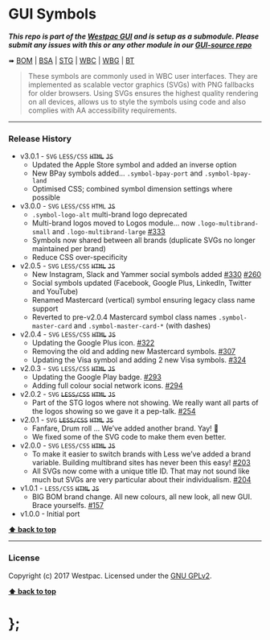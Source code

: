 GUI Symbols
===========

***This repo is part of the [Westpac GUI](http://gel.westpacgroup.com.au/GUI/) and is setup as a submodule. Please submit any issues with this or any other
module in our [GUI-source repo](https://github.com/WestpacCXTeam/GUI-source/issues)***

➠
[BOM](http://westpaccxteam.github.io/GUI-symbols/tests/BOM/) |
[BSA](http://westpaccxteam.github.io/GUI-symbols/tests/BSA/) |
[STG](http://westpaccxteam.github.io/GUI-symbols/tests/STG/) |
[WBC](http://westpaccxteam.github.io/GUI-symbols/tests/WBC/) |
[WBG](http://westpaccxteam.github.io/GUI-symbols/tests/WBG/) |
[BT](http://westpaccxteam.github.io/GUI-symbols/tests/BT/)

> These symbols are commonly used in WBC user interfaces. They are implemented as scalable vector graphics (SVGs) with PNG fallbacks for older browsers.
> Using SVGs ensures the highest quality rendering on all devices, allows us to style the symbols using code and also complies with AA accessibility
> requirements.

----------------------------------------------------------------------------------------------------------------------------------------------------------------


### Release History

* v3.0.1 - `SVG` `LESS/CSS` ~~`HTML`~~ ~~`JS`~~
	* Updated the Apple Store symbol and added an inverse option
	* New BPay symbols added... `.symbol-bpay-port` and `.symbol-bpay-land`
	* Optimised CSS; combined symbol dimension settings where possible
* v3.0.0 - `SVG` `LESS/CSS` `HTML` ~~`JS`~~
	* `.symbol-logo-alt` multi-brand logo deprecated
	* Multi-brand logos moved to Logos module... now `.logo-multibrand-small` and `.logo-multibrand-large`
		[#333](https://github.com/WestpacCXTeam/GUI-source/issues/333)
	* Symbols now shared between all brands (duplicate SVGs no longer maintained per brand)
	* Reduce CSS over-specificity
* v2.0.5 - `SVG` `LESS/CSS` ~~`HTML`~~ ~~`JS`~~
	* New Instagram, Slack and Yammer social symbols added
		[#330](https://github.com/WestpacCXTeam/GUI-source/issues/330)
		[#260](https://github.com/WestpacCXTeam/GUI-source/issues/260)
	* Social symbols updated (Facebook, Google Plus, LinkedIn, Twitter and YouTube)
	* Renamed Mastercard (vertical) symbol ensuring legacy class name support
	* Reverted to pre-v2.0.4 Mastercard symbol class names `.symbol-master-card` and `.symbol-master-card-*` (with dashes)
* v2.0.4 - `SVG` `LESS/CSS` ~~`HTML`~~ ~~`JS`~~
	* Updating the Google Plus icon.
		[#322](https://github.com/WestpacCXTeam/GUI-source/issues/322)
	* Removing the old and adding new Mastercard symbols.
		[#307](https://github.com/WestpacCXTeam/GUI-source/issues/307)
	* Updating the Visa symbol and adding 2 new Visa symbols.
		[#324](https://github.com/WestpacCXTeam/GUI-source/issues/324)
* v2.0.3 - `SVG` `LESS/CSS` ~~`HTML`~~ ~~`JS`~~
	* Updating the Google Play badge.
		[#293](https://github.com/WestpacCXTeam/GUI-source/issues/293)
	* Adding full colour social network icons.
		[#294](https://github.com/WestpacCXTeam/GUI-source/issues/294)
* v2.0.2 - `SVG` ~~`LESS/CSS`~~ ~~`HTML`~~ ~~`JS`~~
	* Part of the STG logos where not showing. We really want all parts of the logos showing so we gave it a pep-talk.
		[#254](https://github.com/WestpacCXTeam/GUI-source/issues/254)
* v2.0.1 - `SVG` ~~`LESS/CSS`~~ ~~`HTML`~~ ~~`JS`~~
	* Fanfare, Drum roll … We’ve added another brand. Yay! :clap:
	* We fixed some of the SVG code to make them even better.
* v2.0.0 - `SVG` `LESS/CSS` ~~`HTML`~~ ~~`JS`~~
	* To make it easier to switch brands with Less we’ve added a brand variable. Building multibrand sites has never been this easy!
		[#203](https://github.com/WestpacCXTeam/GUI-source/issues/203)
	* All SVGs now come with a unique title ID. That may not sound like much but SVGs are very particular about their individualism.
		[#204](https://github.com/WestpacCXTeam/GUI-source/issues/204)
* v1.0.1 - `LESS/CSS` ~~`HTML`~~ ~~`JS`~~
	* BIG BOM brand change. All new colours, all new look, all new GUI. Brace yourselfs.
		[#157](https://github.com/WestpacCXTeam/GUI-source/issues/157)
* v1.0.0 - Initial port

**[⬆ back to top](#content)**


----------------------------------------------------------------------------------------------------------------------------------------------------------------


### License

Copyright (c) 2017 Westpac. Licensed under the [GNU GPLv2](https://raw.githubusercontent.com/WestpacCXTeam/GUI-symbols/master/LICENSE).

**[⬆ back to top](#content)**

# };